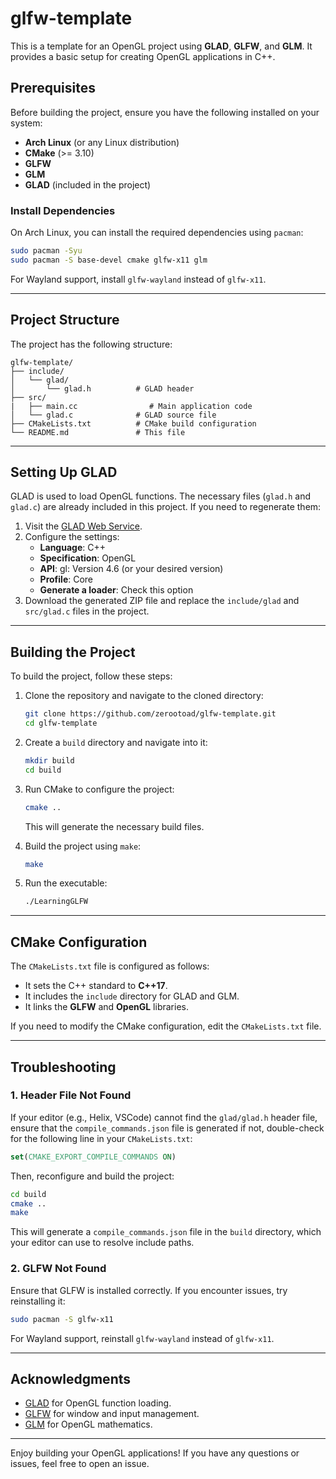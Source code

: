 # glfw-template
This is a template for an OpenGL project using **GLAD**, **GLFW**, and **GLM**. It provides a basic setup for creating OpenGL applications in C++.

## Prerequisites

Before building the project, ensure you have the following installed on your system:

- **Arch Linux** (or any Linux distribution)
- **CMake** (>= 3.10)
- **GLFW**
- **GLM**
- **GLAD** (included in the project)

### Install Dependencies

On Arch Linux, you can install the required dependencies using `pacman`:

```bash
sudo pacman -Syu
sudo pacman -S base-devel cmake glfw-x11 glm
```

For Wayland support, install `glfw-wayland` instead of `glfw-x11`.

---

## Project Structure

The project has the following structure:

```
glfw-template/
├── include/
│   └── glad/
│       └── glad.h          # GLAD header
├── src/
|   ├── main.cc                # Main application code
│   └── glad.c              # GLAD source file
├── CMakeLists.txt          # CMake build configuration
└── README.md               # This file
```

---

## Setting Up GLAD

GLAD is used to load OpenGL functions. The necessary files (`glad.h` and `glad.c`) are already included in this project. If you need to regenerate them:

1. Visit the [GLAD Web Service](https://glad.dav1d.de/).
2. Configure the settings:
   - **Language**: C++
   - **Specification**: OpenGL
   - **API**: gl: Version 4.6 (or your desired version)
   - **Profile**: Core
   - **Generate a loader**: Check this option
3. Download the generated ZIP file and replace the `include/glad` and `src/glad.c` files in the project.

---

## Building the Project

To build the project, follow these steps:

1. Clone the repository and navigate to the cloned directory:
  
   ```bash
   git clone https://github.com/zerootoad/glfw-template.git
   cd glfw-template
   ```

2. Create a `build` directory and navigate into it:

   ```bash
   mkdir build
   cd build
   ```

3. Run CMake to configure the project:

   ```bash
   cmake ..
   ```

   This will generate the necessary build files.

4. Build the project using `make`:

   ```bash
   make
   ```

5. Run the executable:

   ```bash
   ./LearningGLFW
   ```

---

## CMake Configuration

The `CMakeLists.txt` file is configured as follows:

- It sets the C++ standard to **C++17**.
- It includes the `include` directory for GLAD and GLM.
- It links the **GLFW** and **OpenGL** libraries.

If you need to modify the CMake configuration, edit the `CMakeLists.txt` file.

---

## Troubleshooting

### 1. **Header File Not Found**
If your editor (e.g., Helix, VSCode) cannot find the `glad/glad.h` header file, ensure that the `compile_commands.json` file is generated if not, double-check for the following line in your `CMakeLists.txt`:

```cmake
set(CMAKE_EXPORT_COMPILE_COMMANDS ON)
```

Then, reconfigure and build the project:

```bash
cd build
cmake ..
make
```

This will generate a `compile_commands.json` file in the `build` directory, which your editor can use to resolve include paths.

### 2. **GLFW Not Found**
Ensure that GLFW is installed correctly. If you encounter issues, try reinstalling it:

```bash
sudo pacman -S glfw-x11 
```
For Wayland support, reinstall `glfw-wayland` instead of `glfw-x11`.

---

## Acknowledgments

- [GLAD](https://glad.dav1d.de/) for OpenGL function loading.
- [GLFW](https://www.glfw.org/) for window and input management.
- [GLM](https://github.com/g-truc/glm) for OpenGL mathematics.

---

Enjoy building your OpenGL applications! If you have any questions or issues, feel free to open an issue.
